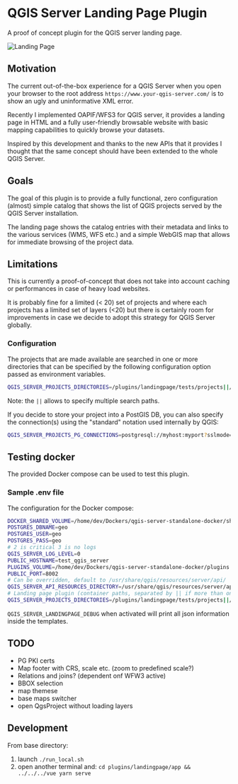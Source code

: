 # QGIS Server Landing Page Plugin

A proof of concept plugin for the QGIS server landing page.

![Landing Page](qgis-landing-page-plugin.gif)

## Motivation

The current out-of-the-box experience for a QGIS Server when you open your browser
to the root address `https://www.your-qgis-server.com/` is to show an ugly and
uninformative XML error.

Recently I implemented OAPIF/WFS3 for QGIS server, it provides a landing page in HTML
and a fully user-friendly browsable website with basic mapping capabilities to quickly
browse your datasets.

Inspired by this development and thanks to the new APIs that it provides I thought
that the same concept should have been extended to the whole QGIS Server.

## Goals

The goal of this plugin is to provide a fully functional, zero configuration (almost)
simple catalog that shows the list of QGIS projects served by the QGIS Server installation.

The landing page shows the catalog entries with their metadata and links to the
various services (WMS, WFS etc.) and a simple WebGIS map that allows for immediate
browsing of the project data.

## Limitations

This is currently a proof-of-concept that does not take into account caching or performances
in case of heavy load websites.

It is probably fine for a limited  (< 20) set of projects and where each projects has a
limited set of layers (<20) but there is certainly room for improvements in case we decide
to adopt this strategy for QGIS Server globally.


### Configuration

The projects that are made available are searched in one or more directories that
can be specified by the following configuration option passed as environment variables.


```bash
QGIS_SERVER_PROJECTS_DIRECTORIES=/plugins/landingpage/tests/projects||/plugins/landingpage/tests/projects2
```

Note: the `||` allows to specify multiple search paths.

If you decide to store your project into a PostGIS DB, you can also specify
the connection(s) using the "standard" notation used internally by QGIS:

```bash
QGIS_SERVER_PROJECTS_PG_CONNECTIONS=postgresql://myhost:myport?sslmode=disable&dbname=landing_page_test&schema=public&username=elpaso&password=mypassword
```


## Testing docker

The provided Docker compose can be used to test this plugin.

### Sample .env file

The configuration for the Docker compose:


```bash
DOCKER_SHARED_VOLUME=/home/dev/Dockers/qgis-server-standalone-docker/shared-volume
POSTGRES_DBNAME=geo
POSTGRES_USER=geo
POSTGRES_PASS=geo
# 2 is critical 3 is no logs
QGIS_SERVER_LOG_LEVEL=0
PUBLIC_HOSTNAME=test_qgis_server
PLUGINS_VOLUME=/home/dev/Dockers/qgis-server-standalone-docker/plugins
PUBLIC_PORT=8002
# Can be overridden, default to /usr/share/qgis/resources/server/api/
QGIS_SERVER_API_RESOURCES_DIRECTORY=/usr/share/qgis/resources/server/api/
# Landing page plugin (container paths, separated by || if more than one)
QGIS_SERVER_PROJECTS_DIRECTORIES=/plugins/landingpage/tests/projects||/plugins/landingpage/tests/projects2
```

`QGIS_SERVER_LANDINGPAGE_DEBUG` when activated will print all json information inside the templates.

## TODO

- PG PKI certs
- Map footer with CRS, scale etc. (zoom to predefined scale?)
- Relations and joins? (dependent onf WFW3 active)
- BBOX selection
- map themese
- base maps switcher
- open QgsProject without loading layers


## Development

From base directory:

1. launch `./run_local.sh`
2. open another terminal and: `cd plugins/landingpage/app && ../../../vue yarn serve`
